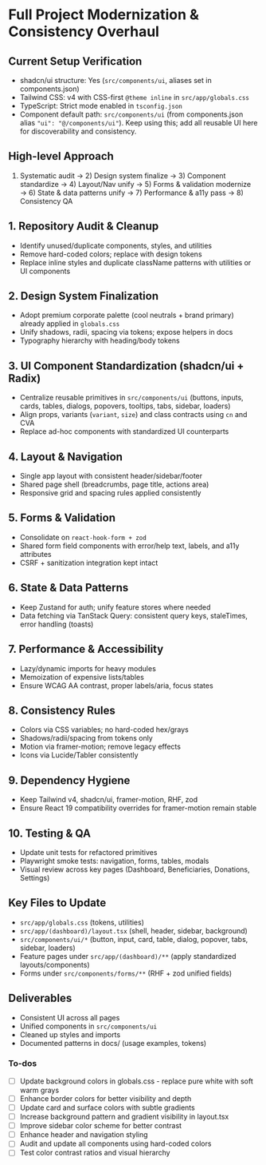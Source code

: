 <!-- e8630cdb-83c0-4c72-b58a-0a2cd9f31981 6a3a7a5a-9138-4438-a2c0-689d62218bfc -->
# Full Project Modernization & Consistency Overhaul

## Current Setup Verification

- shadcn/ui structure: Yes (`src/components/ui`, aliases set in components.json)
- Tailwind CSS: v4 with CSS-first `@theme inline` in `src/app/globals.css`
- TypeScript: Strict mode enabled in `tsconfig.json`
- Component default path: `src/components/ui` (from components.json alias `"ui": "@/components/ui"`). Keep using this; add all reusable UI here for discoverability and consistency.

## High-level Approach

1) Systematic audit → 2) Design system finalize → 3) Component standardize → 4) Layout/Nav unify → 5) Forms & validation modernize → 6) State & data patterns unify → 7) Performance & a11y pass → 8) Consistency QA

## 1. Repository Audit & Cleanup

- Identify unused/duplicate components, styles, and utilities
- Remove hard-coded colors; replace with design tokens
- Replace inline styles and duplicate className patterns with utilities or UI components

## 2. Design System Finalization

- Adopt premium corporate palette (cool neutrals + brand primary) already applied in `globals.css`
- Unify shadows, radii, spacing via tokens; expose helpers in docs
- Typography hierarchy with heading/body tokens

## 3. UI Component Standardization (shadcn/ui + Radix)

- Centralize reusable primitives in `src/components/ui` (buttons, inputs, cards, tables, dialogs, popovers, tooltips, tabs, sidebar, loaders)
- Align props, variants (`variant`, `size`) and class contracts using `cn` and CVA
- Replace ad-hoc components with standardized UI counterparts

## 4. Layout & Navigation

- Single app layout with consistent header/sidebar/footer
- Shared page shell (breadcrumbs, page title, actions area)
- Responsive grid and spacing rules applied consistently

## 5. Forms & Validation

- Consolidate on `react-hook-form + zod`
- Shared form field components with error/help text, labels, and a11y attributes
- CSRF + sanitization integration kept intact

## 6. State & Data Patterns

- Keep Zustand for auth; unify feature stores where needed
- Data fetching via TanStack Query: consistent query keys, staleTimes, error handling (toasts)

## 7. Performance & Accessibility

- Lazy/dynamic imports for heavy modules
- Memoization of expensive lists/tables
- Ensure WCAG AA contrast, proper labels/aria, focus states

## 8. Consistency Rules

- Colors via CSS variables; no hard-coded hex/grays
- Shadows/radii/spacing from tokens only
- Motion via framer-motion; remove legacy effects
- Icons via Lucide/Tabler consistently

## 9. Dependency Hygiene

- Keep Tailwind v4, shadcn/ui, framer-motion, RHF, zod
- Ensure React 19 compatibility overrides for framer-motion remain stable

## 10. Testing & QA

- Update unit tests for refactored primitives
- Playwright smoke tests: navigation, forms, tables, modals
- Visual review across key pages (Dashboard, Beneficiaries, Donations, Settings)

## Key Files to Update

- `src/app/globals.css` (tokens, utilities)
- `src/app/(dashboard)/layout.tsx` (shell, header, sidebar, background)
- `src/components/ui/*` (button, input, card, table, dialog, popover, tabs, sidebar, loaders)
- Feature pages under `src/app/(dashboard)/**` (apply standardized layouts/components)
- Forms under `src/components/forms/**` (RHF + zod unified fields)

## Deliverables

- Consistent UI across all pages
- Unified components in `src/components/ui`
- Cleaned up styles and imports
- Documented patterns in docs/ (usage examples, tokens)

### To-dos

- [ ] Update background colors in globals.css - replace pure white with soft warm grays
- [ ] Enhance border colors for better visibility and depth
- [ ] Update card and surface colors with subtle gradients
- [ ] Increase background pattern and gradient visibility in layout.tsx
- [ ] Improve sidebar color scheme for better contrast
- [ ] Enhance header and navigation styling
- [ ] Audit and update all components using hard-coded colors
- [ ] Test color contrast ratios and visual hierarchy